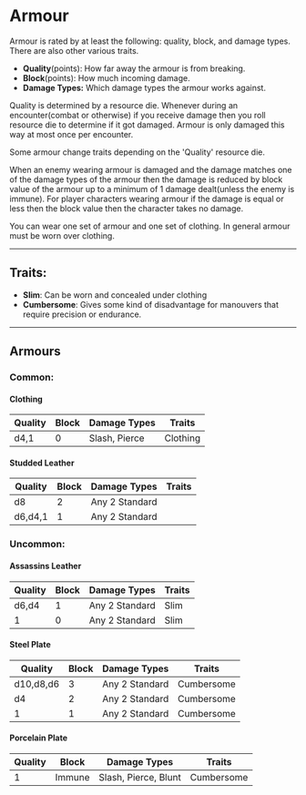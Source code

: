 # Armour

Armour is rated by at least the following: quality, block, and damage types. There are also other various traits.  

- **Quality**(points): How far away the armour is from breaking.
- **Block**(points): How much incoming damage.
- **Damage Types:** Which damage types the armour works against.

Quality is determined by a resource die. Whenever during an encounter(combat or otherwise) if you receive damage then you roll resource die to determine if it got damaged. Armour is only damaged this way at most once per encounter.  

Some armour change traits depending on the 'Quality' resource die.  

When an enemy wearing armour is damaged and the damage matches one of the damage types of the armour then the damage is reduced by block value of the armour up to a minimum of 1 damage dealt(unless the enemy is immune). For player characters wearing armour if the damage is equal or less then the block value then the character takes no damage.

You can wear one set of armour and one set of clothing. In general armour must be worn over clothing.  

---

## Traits:

- **Slim**: Can be worn and concealed under clothing  
- **Cumbersome**: Gives some kind of disadvantage for manouvers that require precision or endurance.

---

## Armours

### Common:

#### Clothing
| Quality | Block | Damage Types  | Traits   |
| ---     | ---   | ---           | ---      |
| d4,1    | 0     | Slash, Pierce | Clothing |

#### Studded Leather
| Quality    | Block | Damage Types   | Traits |
| ---        | ---   | ---            | ---    |
| d8         | 2     | Any 2 Standard |        |
| d6,d4,1    | 1     | Any 2 Standard |        |

### Uncommon:

#### Assassins Leather
| Quality | Block | Damage Types   | Traits |
| ---     | ---   | ---            | ---    |
| d6,d4   | 1     | Any 2 Standard | Slim   |
| 1       | 0     | Any 2 Standard | Slim   |

#### Steel Plate
| Quality   | Block | Damage Types   | Traits     |
| ---       | ---   | ---            | ---        |
| d10,d8,d6 | 3     | Any 2 Standard | Cumbersome |
| d4        | 2     | Any 2 Standard | Cumbersome |
| 1         | 1     | Any 2 Standard | Cumbersome |

#### Porcelain Plate
| Quality | Block  | Damage Types         | Traits     |
| ---     | ---    | ---                  | ---        |
| 1       | Immune | Slash, Pierce, Blunt | Cumbersome |
